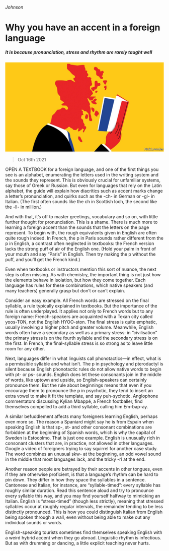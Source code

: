 ###### Johnson

# Why you have an accent in a foreign language 

##### It is because pronunciation, stress and rhythm are rarely taught well 

![image](images/20211016_BKD001_0.jpg) 

> Oct 16th 2021 

OPEN A TEXTBOOK for a foreign language, and one of the first things you see is an alphabet, enumerating the letters used in the writing system and the sounds they represent. This is obviously crucial for unfamiliar systems, say those of Greek or Russian. But even for languages that rely on the Latin alphabet, the guide will explain how diacritics such as accent marks change a letter’s pronunciation, and quirks such as the -ch- in German or -gl- in Italian. (The first often sounds like the ch in Scottish loch, the second like the -ll- in million.)

And with that, it’s off to master greetings, vocabulary and so on, with little further thought for pronunciation. This is a shame. There is much more to learning a foreign accent than the sounds that the letters on the page represent. To begin with, the rough equivalents given in English are often quite rough indeed. In French, the p in Paris sounds rather different from the p in English, a contrast often neglected in textbooks: the French version lacks the strong puff of air of the English one. (Hold your palm in front of your mouth and say “Paris” in English. Then try making the p without the puff, and you’ll get the French kind.)


Even when textbooks or instructors mention this sort of nuance, the next step is often missing. As with chemistry, the important thing is not just how the elements behave in isolation, but how they come together. Each language has rules for these combinations, which native speakers (and many teachers) generally grasp but don’t or can’t explain.

Consider an easy example. All French words are stressed on the final syllable, a rule typically explained in textbooks. But the importance of the rule is often underplayed. It applies not only to French words but to any foreign name: French-speakers are acquainted with a Texan city called yoos-TON, not the English HYOO-ston. The final stress is quite emphatic, usually involving a higher pitch and greater volume. Meanwhile, English words often have a secondary as well as a primary stress: in “civilisation” the primary stress is on the fourth syllable and the secondary stress is on the first. In French, the final-syllable stress is so strong as to leave little room for any other.

Next, languages differ in what linguists call phonotactics—in effect, what is a permissible syllable and what isn’t. The p in psychology and pterodactyl is silent because English phonotactic rules do not allow native words to begin with pt- or ps- sounds. English does let these consonants join in the middle of words, like uptown and upside, so English-speakers can certainly pronounce them. But the rule about beginnings means that even if you encourage them to pronounce the p in psychotic, they tend to insert an extra vowel to make it fit the template, and say puh-sychotic. Anglophone commentators discussing Kylian Mbappé, a French footballer, find themselves compelled to add a third syllable, calling him Em-bap-ay.

A similar befuddlement affects many foreigners learning English, perhaps even more so. The reason a Spaniard might say he is from Espain when speaking English is that sp-, st- and other consonant combinations are forbidden at the beginning of Spanish words, which is why the capital of Sweden is Estocolmo. That is just one example. English is unusually rich in consonant clusters that are, in practice, not allowed in other languages. Google a video of foreigners trying to say squirrel for another case study. The word combines an unusual skw- at the beginning, an odd vowel sound in the middle that most languages lack, and the tricky -rl at the end.

Another reason people are betrayed by their accents in other tongues, even if they are otherwise proficient, is that a language’s rhythm can be hard to pin down. They differ in how they space the syllables in a sentence. Cantonese and Italian, for instance, are “syllable-timed”: every syllable has roughly similar duration. Read this sentence aloud and try to pronounce every syllable this way, and you may find yourself halfway to mimicking an Italian. English is “stress-timed” (though less strictly), meaning that stressed syllables occur at roughly regular intervals, the remainder tending to be less distinctly pronounced. This is how you could distinguish Italian from English being spoken through a wall, even without being able to make out any individual sounds or words.

English-speaking tourists sometimes find themselves speaking English with a weird hybrid accent when they go abroad. Linguistic rhythm is infectious. But as with drumming or dancing, a little explicit teaching never hurts.


